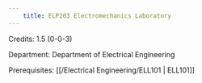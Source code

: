 ```yaml
---
    title: ELP203 Electromechanics Laboratory
---
```

Credits: 1.5 (0-0-3)

Department: Department of Electrical Engineering

Prerequisites: [[/Electrical Engineering/ELL101 | ELL101]]

